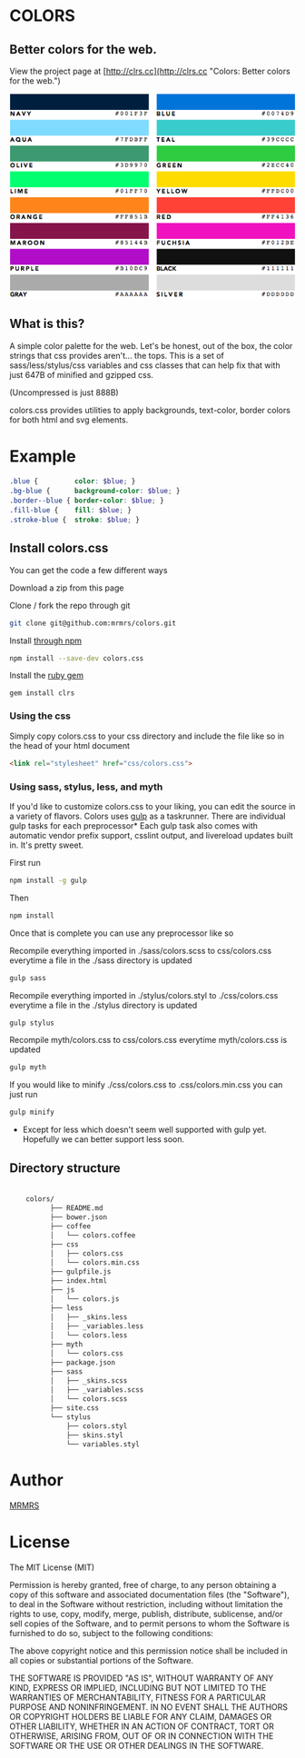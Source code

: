 # COLORS

## Better colors for the web.

View the project page at [http://clrs.cc](http://clrs.cc "Colors: Better colors for the web.")

<div align="center">
  <img src="palette.png"/>
</div>

## What is this?

A simple color palette for the web. Let's be honest, out of the box, the color strings that css provides aren't... the tops.
This is a set of sass/less/stylus/css variables and css classes that can help fix that with just 647B of minified and gzipped css.

(Uncompressed is just 888B)

colors.css provides utilities to apply backgrounds, text-color, border colors for both html and svg elements.

# Example

```scss
.blue {         color: $blue; }
.bg-blue {      background-color: $blue; }
.border--blue { border-color: $blue; }
.fill-blue {    fill: $blue; }
.stroke-blue {  stroke: $blue; }
```

## Install colors.css

You can get the code a few different ways

Download a zip from this page

Clone / fork the repo through git
```bash
git clone git@github.com:mrmrs/colors.git
```

Install [through npm](https://www.npmjs.org/package/colors.css)
```bash
npm install --save-dev colors.css
```

Install the [ruby gem](http://rubygems.org/gems/clrs)
```
gem install clrs
```

### Using the css
Simply copy colors.css to your css directory and include the file like so in the head of your html document

```html
<link rel="stylesheet" href="css/colors.css">
```

### Using sass, stylus, less, and myth

If you'd like to customize colors.css to your liking, you can edit the source in a variety of flavors.
Colors uses [gulp](http://gulpjs.com "GulpJs - A sweet js taskrunner") as a taskrunner.
There are individual gulp tasks for each preprocessor*
Each gulp task also comes with automatic vendor prefix support, csslint output, and livereload updates
built in.
It's pretty sweet.

First run

```bash
npm install -g gulp
```

Then

```bash
npm install
```

Once that is complete you can use any preprocessor like so

Recompile everything imported in ./sass/colors.scss to css/colors.css
everytime a file in the ./sass directory is updated
```bash
gulp sass
```

Recompile everything imported in ./stylus/colors.styl to ./css/colors.css
everytime a file in the ./stylus directory is updated
```bash
gulp stylus
```

Recompile myth/colors.css to css/colors.css everytime myth/colors.css is updated
```bash
gulp myth
```

If you would like to minify ./css/colors.css to .css/colors.min.css you can just run
```bash
gulp minify
```

* Except for less which doesn't seem well supported with gulp yet. Hopefully we can
better support less soon.

## Directory structure
```

    colors/
          ├── README.md
          ├── bower.json
          ├── coffee
          │   └── colors.coffee
          ├── css
          │   ├── colors.css
          │   └── colors.min.css
          ├── gulpfile.js
          ├── index.html
          ├── js
          │   └── colors.js
          ├── less
          │   ├── _skins.less
          │   ├── _variables.less
          │   └── colors.less
          ├── myth
          │   └── colors.css
          ├── package.json
          ├── sass
          │   ├── _skins.scss
          │   ├── _variables.scss
          │   └── colors.scss
          ├── site.css
          └── stylus
              ├── colors.styl
              ├── skins.styl
              └── variables.styl

```

# Author
[MRMRS](http://mrmrs.cc "Adam Morse - Designer + Developer in Hong Kong")


# License

The MIT License (MIT)

Permission is hereby granted, free of charge, to any person obtaining a copy
of this software and associated documentation files (the "Software"), to deal
in the Software without restriction, including without limitation the rights
to use, copy, modify, merge, publish, distribute, sublicense, and/or sell
copies of the Software, and to permit persons to whom the Software is
furnished to do so, subject to the following conditions:

The above copyright notice and this permission notice shall be included in
all copies or substantial portions of the Software.

THE SOFTWARE IS PROVIDED "AS IS", WITHOUT WARRANTY OF ANY KIND, EXPRESS OR
IMPLIED, INCLUDING BUT NOT LIMITED TO THE WARRANTIES OF MERCHANTABILITY,
FITNESS FOR A PARTICULAR PURPOSE AND NONINFRINGEMENT. IN NO EVENT SHALL THE
AUTHORS OR COPYRIGHT HOLDERS BE LIABLE FOR ANY CLAIM, DAMAGES OR OTHER
LIABILITY, WHETHER IN AN ACTION OF CONTRACT, TORT OR OTHERWISE, ARISING FROM,
OUT OF OR IN CONNECTION WITH THE SOFTWARE OR THE USE OR OTHER DEALINGS IN
THE SOFTWARE.

